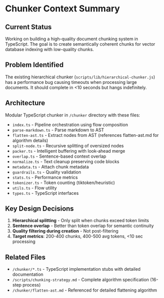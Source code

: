 # Chunker Context Summary

## Current Status
Working on building a high-quality document chunking system in TypeScript. The goal is to create semantically coherent chunks for vector database indexing with low-quality chunks.

## Problem Identified
The existing hierarchical chunker (`scripts/lib/hierarchical-chunker.js`) has a performance bug causing timeouts when processing large documents. It should complete in <10 seconds but hangs indefinitely.

## Architecture
Modular TypeScript chunker in `/chunker` directory with these files:
- `index.ts` - Pipeline orchestration using flow composition
- `parse-markdown.ts` - Parse markdown to AST
- `flatten-ast.ts` - Extract nodes from AST (references flatten-ast.md for algorithm details)
- `split-node.ts` - Recursive splitting of oversized nodes
- `packer.ts` - Intelligent buffering with look-ahead merge
- `overlap.ts` - Sentence-based context overlap
- `normalize.ts` - Text cleanup preserving code blocks
- `metadata.ts` - Attach chunk metadata
- `guardrails.ts` - Quality validation
- `stats.ts` - Performance metrics
- `tokenizer.ts` - Token counting (tiktoken/heuristic)
- `utils.ts` - Flow utility
- `types.ts` - TypeScript interfaces

## Key Design Decisions
1. **Hierarchical splitting** - Only split when chunks exceed token limits
2. **Sentence overlap** - Better than token overlap for semantic continuity
3. **Quality filtering during creation** - Not post-filtering
4. **Target metrics**: 200-400 chunks, 400-500 avg tokens, <10 sec processing

## Related Files
- `/chunker/*.ts` - TypeScript implementation stubs with detailed documentation
- `/scripts/chunking-strategy.md` - Complete algorithm specification (16-step process)
- `/chunker/flatten-ast.md` - Referenced for detailed flattening algorithm
